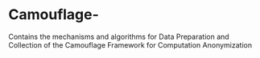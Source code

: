 # Camouflage-
Contains the mechanisms and algorithms for Data Preparation and Collection of the Camouflage Framework for Computation Anonymization
